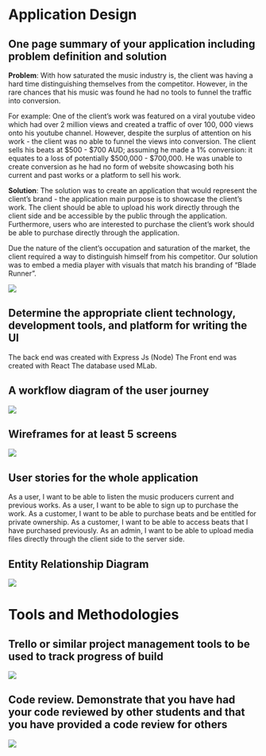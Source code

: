 # Application Design

## One page summary of your application including problem definition and solution
<b>Problem</b>: With how saturated the music industry is, the client was having a hard time distinguishing themselves from the competitor. However, in the rare chances that his music was found he had no tools to funnel the traffic into conversion.

For example:
One of the client’s work was featured on a viral youtube video which had over 2 million views and created a traffic of over 100, 000 views onto his youtube channel. However, despite the surplus of attention on his work - the client was no able to funnel the views into conversion. The client sells his beats at $500 - $700 AUD; assuming he made a 1% conversion: it equates to a loss of potentially $500,000 - $700,000. He was unable to create conversion as he had no form of website showcasing both his current and past works or a platform to sell his work.

<b>Solution</b>: The solution was to create an application that would represent the client’s brand - the application main purpose is to showcase the client’s work. The client should be able to upload his work directly through the client side and be accessible by the public through the application. Furthermore, users who are interested to purchase the client’s work should be able to purchase directly through the application.

Due the nature of the client’s occupation and saturation of the market, the client required a way to distinguish himself from his competitor. Our solution was to embed a media player with visuals that match his branding of “Blade Runner”.

<img src="http://i.imgur.com/Oc5EMNl.png" >

## Determine the appropriate client technology, development tools, and platform for writing the UI

The back end was created with Express Js (Node) The Front end was created with React
The database used MLab.

## A workflow diagram of the user journey

<img src="http://i.imgur.com/dO2kMcu.png" >

## Wireframes for at least 5 screens

<img src="http://i.imgur.com/OFcSW3G.png" >

## User stories for the whole application

As a user, I want to be able to listen the music producers current and previous works.
As a user, I want to be able to sign up to purchase the work.
As a customer, I want to be able to purchase beats and be entitled for private ownership.
As a customer, I want to be able to access beats that I have purchased previously.
As an admin, I want to be able to upload media files directly through the client side to the server side.

## Entity Relationship Diagram 

<img src="http://i.imgur.com/FWiRN6o.png" >

# Tools and Methodologies 

## Trello or similar project management tools to be used to track progress of build

<img src="http://i.imgur.com/dO2kMcu.png" >

## Code review. Demonstrate that you have had your code reviewed by other students and that you have provided a code review for others

<img src="http://i.imgur.com/kvZrSx1.png" >
